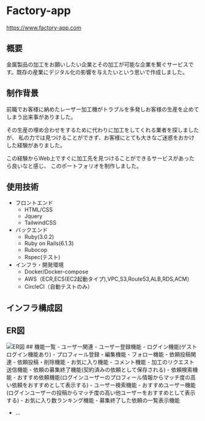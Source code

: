 # Factory-app
https://www.factory-app.com
## 概要
金属製品の加工をお願いしたい企業とその加工が可能な企業を繋ぐサービスです。既存の産業にデジタル化の影響を与えたいという思いで作成しました。
## 制作背景
前職でお客様に納めたレーザー加工機がトラブルを多発しお客様の生産を止めてしまう出来事がありました。

その生産の埋め合わせをするために代わりに加工をしてくれる業者を探しましたが、
私の力では見つけることができず、お客様にとても大きなご迷惑をおかけした経験がありました。

この経験からWeb上ですぐに加工先を見つけることができるサービスがあったら良いなと感じ、
このポートフォリオを制作しました。
## 使用技術
- フロントエンド
  - HTML/CSS
  - Jquery
  - TailwindCSS
- バックエンド
  - Ruby(3.0.2)
  - Ruby on Rails(6.1.3)
  - Rubocop
  - Rspec(テスト)
- インフラ・開発環境
  - Docker/Docker-compose
  - AWS（ECR,ECS(EC2起動タイプ),VPC,S3,Route53,ALB,RDS,ACM）
  - CircleCI（自動テストのみ）
## インフラ構成図

## ER図
<img src="factory_er.png" alt="ER図" title="ER図">
## 機能一覧
- ユーザー関連
  - ユーザー登録機能
  - ログイン機能(ゲストログイン機能あり)
  - プロフィール登録・編集機能
  - フォロー機能
- 依頼投稿関連
  - 依頼投稿・削除機能
  - お気に入り機能
  - コメント機能
  - 加工のリクエスト送信機能
  - 依頼の募集終了機能(契約済みの依頼として保存される)
  - 依頼検索機能
  - おすすめ依頼機能(ログインユーザーのプロフィール情報からマッチ度の高い依頼をおすすめとして表示する)
  - ユーザー検索機能
  - おすすめユーザー機能(ログインユーザーの投稿からマッチ度の高い他ユーザーをおすすめとして表示する)
  - お気に入り数ランキング機能
  - 募集終了した依頼の一覧表示機能

* ...
